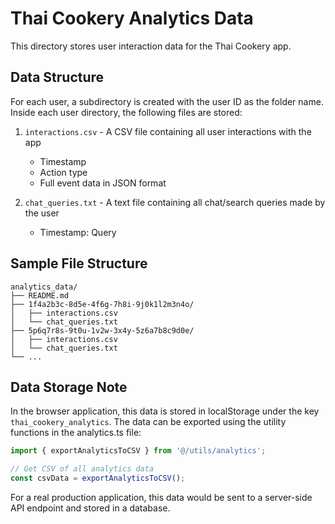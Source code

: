 
# Thai Cookery Analytics Data

This directory stores user interaction data for the Thai Cookery app.

## Data Structure

For each user, a subdirectory is created with the user ID as the folder name.
Inside each user directory, the following files are stored:

1. `interactions.csv` - A CSV file containing all user interactions with the app
   - Timestamp
   - Action type
   - Full event data in JSON format
   
2. `chat_queries.txt` - A text file containing all chat/search queries made by the user
   - Timestamp: Query

## Sample File Structure

```
analytics_data/
├── README.md
├── 1f4a2b3c-8d5e-4f6g-7h8i-9j0k1l2m3n4o/
│   ├── interactions.csv
│   └── chat_queries.txt
├── 5p6q7r8s-9t0u-1v2w-3x4y-5z6a7b8c9d0e/
│   ├── interactions.csv
│   └── chat_queries.txt
└── ...
```

## Data Storage Note

In the browser application, this data is stored in localStorage under the key `thai_cookery_analytics`.
The data can be exported using the utility functions in the analytics.ts file:

```typescript
import { exportAnalyticsToCSV } from '@/utils/analytics';

// Get CSV of all analytics data
const csvData = exportAnalyticsToCSV();
```

For a real production application, this data would be sent to a server-side API endpoint and stored in a database.
